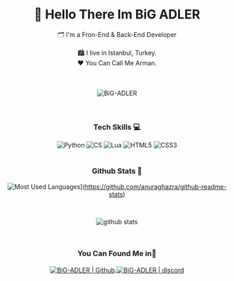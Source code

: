 <h1 align="center">👋 Hello There Im BiG ADLER</h1>
<div align="center">
🗂 I'm a Fron-End & Back-End Developer
<br />
<br />
🏙 I live in Istanbul, Turkey.
<br />
❤ You Can Call Me Arman.
<br />
</div>
<br />
<br />
<br />

<div align="center">
<img src="https://komarev.com/ghpvc/?username=BiG-ADLER&label=Profile%20views&color=3E98B4&style=for-the-badge&" alt="BiG-ADLER" />
</div>

<br />
<br />

<h3 align="center">Tech Skills 💻</h3>
<div align="center">
<img  alt="Python" title="Python"  src="http://img.shields.io/badge/-Python-3776AB?style=flat-square&logo=python&logoColor=ffffff" />
<img  alt="CS" title="C Sharp"  src="https://img.shields.io/badge/-CS-6a329f?style=flat-square&logo=csharp&logoColor=ffffff" />
<img  alt="Lua" title="Lua"  src="http://img.shields.io/badge/-Lua-2C2D72?style=flat-square&logo=Lua&logoColor=FFFFFF" />
<img  alt="HTML5" title="HTML5"  src="http://img.shields.io/badge/-HTML5-E34F26?style=flat-square&logo=HTML5&logoColor=FFFFFF" />
<img alt="CSS3" title="CSS3"  src="http://img.shields.io/badge/-CSS3-1572B6?style=flat-square&logo=CSS3&logoColor=FFFFFF" />
</div>
<br />

<h3 align="center">Github Stats 🧭</h3>
<div align="center">

![Most Used Languages](https://github-readme-stats.vercel.app/api/top-langs/?username=BiG-ADLER&layout=compact)](https://github.com/anuraghazra/github-readme-stats)
  
<br />

![github stats](https://github-readme-stats.vercel.app/api?username=BiG-ADLER&theme=gruvbox_duo&show_icons=true&include_all_commits=true&count_private=true&theme=react&hide_border=true&bg_color=0D1117&title_color=3E98B4&icon_color=3E98B4)
<br />
</div>
<br />

<h3 align="center">You Can Found Me in📩</h3>
<div align="center">
<a href="https://github.com/BiG-ADLER">
<img align="center" alt="BiG-ADLER | Github"  src="http://img.shields.io/badge/-Github-181717?style=flat-square&logo=github&logoColor=FFFFFF" />
</a>
<a href="https://discord.gg/7aYUYedJzb">
<img align="center" alt="BiG-ADLER | discord"  src="http://img.shields.io/badge/-Discord-7289DA?style=flat-square&logo=discord&logoColor=FFFFFF" />
</a>
</div>


[github]: https://github.com/BiG-ADLER
[discord]: https://discord.gg/7aYUYedJzb
